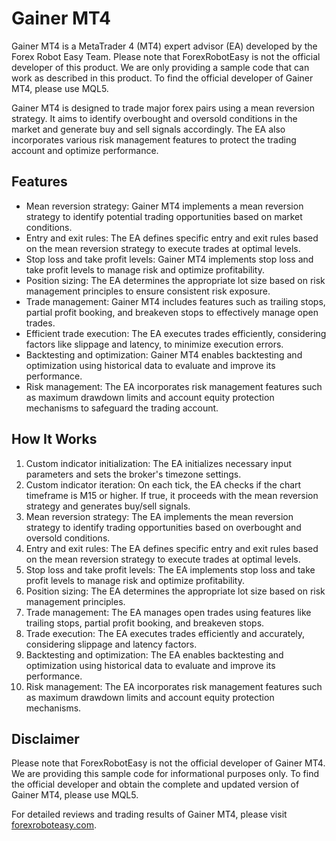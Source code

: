 # Gainer MT4

Gainer MT4 is a MetaTrader 4 (MT4) expert advisor (EA) developed by the Forex Robot Easy Team. Please note that ForexRobotEasy is not the official developer of this product. We are only providing a sample code that can work as described in this product. To find the official developer of Gainer MT4, please use MQL5.

Gainer MT4 is designed to trade major forex pairs using a mean reversion strategy. It aims to identify overbought and oversold conditions in the market and generate buy and sell signals accordingly. The EA also incorporates various risk management features to protect the trading account and optimize performance.

## Features
- Mean reversion strategy: Gainer MT4 implements a mean reversion strategy to identify potential trading opportunities based on market conditions.
- Entry and exit rules: The EA defines specific entry and exit rules based on the mean reversion strategy to execute trades at optimal levels.
- Stop loss and take profit levels: Gainer MT4 implements stop loss and take profit levels to manage risk and optimize profitability.
- Position sizing: The EA determines the appropriate lot size based on risk management principles to ensure consistent risk exposure.
- Trade management: Gainer MT4 includes features such as trailing stops, partial profit booking, and breakeven stops to effectively manage open trades.
- Efficient trade execution: The EA executes trades efficiently, considering factors like slippage and latency, to minimize execution errors.
- Backtesting and optimization: Gainer MT4 enables backtesting and optimization using historical data to evaluate and improve its performance.
- Risk management: The EA incorporates risk management features such as maximum drawdown limits and account equity protection mechanisms to safeguard the trading account.

## How It Works
1. Custom indicator initialization: The EA initializes necessary input parameters and sets the broker's timezone settings.
2. Custom indicator iteration: On each tick, the EA checks if the chart timeframe is M15 or higher. If true, it proceeds with the mean reversion strategy and generates buy/sell signals.
3. Mean reversion strategy: The EA implements the mean reversion strategy to identify trading opportunities based on overbought and oversold conditions.
4. Entry and exit rules: The EA defines specific entry and exit rules based on the mean reversion strategy to execute trades at optimal levels.
5. Stop loss and take profit levels: The EA implements stop loss and take profit levels to manage risk and optimize profitability.
6. Position sizing: The EA determines the appropriate lot size based on risk management principles.
7. Trade management: The EA manages open trades using features like trailing stops, partial profit booking, and breakeven stops.
8. Trade execution: The EA executes trades efficiently and accurately, considering slippage and latency factors.
9. Backtesting and optimization: The EA enables backtesting and optimization using historical data to evaluate and improve its performance.
10. Risk management: The EA incorporates risk management features such as maximum drawdown limits and account equity protection mechanisms.

## Disclaimer
Please note that ForexRobotEasy is not the official developer of Gainer MT4. We are providing this sample code for informational purposes only. To find the official developer and obtain the complete and updated version of Gainer MT4, please use MQL5.

For detailed reviews and trading results of Gainer MT4, please visit [forexroboteasy.com](https://forexroboteasy.com/forex-robot-review/gainer-mt4-review-optimized-ea-for-major-forex-pairs/).
